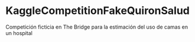 # KaggleCompetitionFakeQuironSalud
Competición ficticia en The Bridge para la estimación del uso de camas en un hospital
